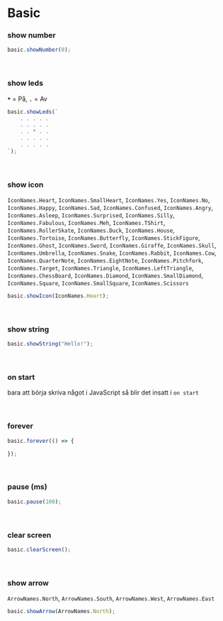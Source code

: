 # Basic

### show number
```javascript
basic.showNumber(0);
```

　

### show leds
__`*`__ = På, __`.`__ = Av
```javascript
basic.showLeds(`
    . . . . .
    . . . . .
    . . * . .
    . . . . .
    . . . . .
`);
```

　

### show icon
`IconNames.Heart`, `IconNames.SmallHeart`, `IconNames.Yes`, `IconNames.No`, `IconNames.Happy`, `IconNames.Sad`, `IconNames.Confused`, `IconNames.Angry`, `IconNames.Asleep`, `IconNames.Surprised`, `IconNames.Silly`, `IconNames.Fabulous`, `IconNames.Meh`, `IconNames.TShirt`, `IconNames.RollerSkate`, `IconNames.Duck`, `IconNames.House`, `IconNames.Tortoise`, `IconNames.Butterfly`, `IconNames.StickFigure`, `IconNames.Ghost`, `IconNames.Sword`, `IconNames.Giraffe`, `IconNames.Skull`, `IconNames.Umbrella`, `IconNames.Snake`, `IconNames.Rabbit`, `IconNames.Cow`, `IconNames.QuarterNote`, `IconNames.EightNote`, `IconNames.Pitchfork`, `IconNames.Target`, `IconNames.Triangle`, `IconNames.LeftTriangle`, `IconNames.ChessBoard`, `IconNames.Diamond`, `IconNames.SmallDiamond`, `IconNames.Square`, `IconNames.SmallSquare`, `IconNames.Scissors`
```javascript
basic.showIcon(IconNames.Heart);
```

　

### show string
```javascript
basic.showString("Hello!");
```

　

### on start
bara att börja skriva något i JavaScript så blir det insatt i `on start`

　

### forever
```javascript
basic.forever(() => {

});
```

　

### pause (ms)
```javascript
basic.pause(100);
```

　

### clear screen
```javascript
basic.clearScreen();
```

　

### show arrow
`ArrowNames.North`, `ArrowNames.South`, `ArrowNames.West`, `ArrowNames.East`
```javascript
basic.showArrow(ArrowNames.North);
```
